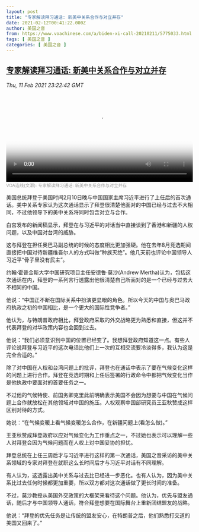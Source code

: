 ```yaml
---
layout: post
title: "专家解读拜习通话: 新美中关系合作与对立并存"
date: 2021-02-12T00:41:22.000Z
author: 美国之音
from: https://www.voachinese.com/a/biden-xi-call-20210211/5775033.html
tags: [ 美国之音 ]
categories: [ 美国之音 ]
---
```

<!--1613090482000-->
[专家解读拜习通话: 新美中关系合作与对立并存](https://www.voachinese.com/a/biden-xi-call-20210211/5775033.html)
------

<div>
<div><i>Thu, 11 Feb 2021 23:22:42 GMT</i></div><video poster="https://images.weserv.nl?url=gdb.voanews.com/d2497d2b-1421-47d1-9142-d7a8436c9c3a_tv_r1_s_w900.jpg" src="https://av.voanews.com/Videoroot/Pangeavideo/2021/02/d/d2/d2497d2b-1421-47d1-9142-d7a8436c9c3a_240p.mp4" style="width:100%" controls></video><div><small style="color: #999;">VOA连线(文灏): 专家解读拜习通话: 新美中关系合作与对立并存</small></div><p>美国总统拜登于美国时间2月10日晚与中国国家主席习近平进行了上任后的首次通话。美中关系专家认为这次通话显示了拜登很清楚他面对的中国已经与过去不大相同，不过他领导下的美中关系将同时包含对立与合作。</p><p>白宫发布的新闻稿显示，拜登在与习近平的对话当中直接谈到了香港和新疆的人权问题，以及中国对台湾的威胁。</p><p>这与拜登在担任奥巴马副总统的时候的态度相比更加强硬。他在去年8月竞选期间直接把中国对待新疆维吾尔人的方式叫做“种族灭绝”。他几天前也评论中国领导人习近平“骨子里没有民主”。</p><p>约翰·霍普金斯大学中国研究项目主任安德鲁·莫沙(Andrew Mertha)认为，包括这次通话在内，拜登的一系列言行透露出他很清楚自己所面对的是一个已经与过去大不相同的中国。</p><p>他说：“中国正不断在国际关系中扮演更显眼的角色。所以今天的中国与奥巴马政府执政之初的中国相比，是一个更大的国际性竞争者。”</p><p>他认为，与特朗普政府相比，拜登政府采取的外交战略更为熟悉和直接，但这并不代表拜登的对华政策内容也会回到过去。</p><p>他说：“我们必须意识到中国的位置已经变了。我想拜登政府知道这一点。有些人评论说拜登与习近平的这次电话比他们上一次的互相交流要冷淡得多，我认为这是完全合适的。”</p><p>除了对中国在人权和台湾问题上的批评，拜登也在通话中表示了要在气候变化这样的问题上进行合作。拜登在竞选时期和上任后签署的行政命令中都把气候变化当作是他执政中要面对的首要任务之一。</p><p>不过他的气候特使、前国务卿克里此前明确表示美国不会因为想要与中国在气候问题上合作就放松在其他领域对中国的施压。人权观察中国部研究员王亚秋赞成这样区别对待的方式。</p><p>她说：“在气候变暖上看气候变暖怎么合作，在新疆问题上(看怎么做)。”</p><p>王亚秋赞成拜登政府以应对气候变化为工作重点之一，不过她也表示可以理解一些人对拜登会因为气候问题而在人权上对中国妥协的担忧。</p><p>拜登总统在上任三周后才与习近平进行这样的第一次通话，美国之音采访的美中关系领域的专家对拜登在就职这么长时间后才与习近平对话有不同理解。</p><p>有人认为，这透露出美中关系与过去比已经进一步恶化。也有人认为，因为美中关系比过去任何时候都更加重要，所以双方都对这次通话做了更长时间的准备。</p><p>不过，莫沙教授从美国外交政策的大框架来看待这个问题。他认为，优先与盟友通话，随后才与中国领导人通话，符合拜登想要在国际舞台上重新团结盟友的战略。</p><p>他说：“拜登的优先任务是让传统的盟友安心，在特朗普之后，他们熟悉打交道的美国又回来了。”</p>
</div>

